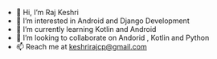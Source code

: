 - 👋 Hi, I’m Raj Keshri
- 👀 I’m interested in Android and Django Development
- 🌱 I’m currently learning Kotlin and Android
- 💞️ I’m looking to collaborate on Andorid , Kotlin and Python
- 📫 Reach me at keshrirajcp@gmail.com

<!---
keshrirajnitp/keshrirajnitp is a ✨ special ✨ repository because its `README.md` (this file) appears on your GitHub profile.
You can click the Preview link to take a look at your changes.
--->
